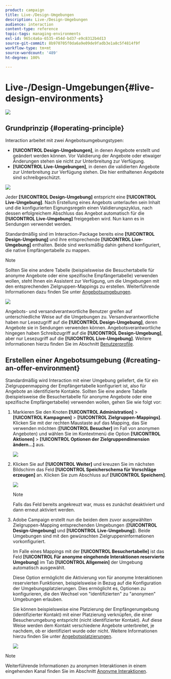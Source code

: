 ```yaml
---
product: campaign
title: Live-/Design-Umgebungen
description: Live-/Design-Umgebungen
audience: interaction
content-type: reference
topic-tags: managing-environments
exl-id: 965c4a6a-6535-454d-bd37-e9c8312b4d13
source-git-commit: 8b970705f0da6a9e09de9fadb3e1a8c5f4814f9f
workflow-type: tm+mt
source-wordcount: '489'
ht-degree: 100%

---
```


# Live-/Design-Umgebungen{#live-design-environments}

![](../../assets/v7-only.svg)

## Grundprinzip {#operating-principle}

Interaction arbeitet mit zwei Angebotsumgebungstypen:

* **[!UICONTROL Design-Umgebungen]**, in denen Angebote erstellt und geändert werden können. Vor Validierung der Angebote oder etwaiger Änderungen stehen sie nicht zur Unterbreitung zur Verfügung.
* **[!UICONTROL Live-Umgebungen]**, in denen die validierten Angebote zur Unterbreitung zur Verfügung stehen. Die hier enthaltenen Angebote sind schreibgeschützt.

![](assets/offer_environments_overview_001.png)

Jeder **[!UICONTROL Design-Umgebung]** entspricht eine **[!UICONTROL Live-Umgebung]**. Nach Erstellung eines Angebots unterlaufen sein Inhalt und die konfigurierten Eignungsregeln einen Validierungszyklus, nach dessen erfolgreichem Abschluss das Angebot automatisch für die **[!UICONTROL Live-Umgebung]** freigegeben wird. Nun kann es in Sendungen verwendet werden.

Standardmäßig sind im Interaction-Package bereits eine **[!UICONTROL Design-Umgebung]** und ihre entsprechende **[!UICONTROL Live-Umgebung]** enthalten. Beide sind werksmäßig dahin gehend konfiguriert, die native Empfängertabelle zu mappen.

>[!NOTE]
>
>Sollten Sie eine andere Tabelle (beispielsweise die Besuchertabelle für anonyme Angebote oder eine spezifische Empfängertabelle) verwenden wollen, steht Ihnen ein Assistent zur Verfügung, um die Umgebungen mit den entsprechenden Zielgruppen-Mappings zu erstellen. Weiterführende Informationen dazu finden Sie unter [Angebotsumgebungen](#creating-an-offer-environment).

![](assets/offer_environments_overview_002.png)

Angebots- und versandverantwortliche Benutzer greifen auf unterschiedliche Weise auf die Umgebungen zu. Versandverantwortliche haben nur Lesezugriff auf die **[!UICONTROL Design-Umgebung]**, deren Angebote sie in Sendungen verwenden können. Angebotsverantwortliche hingegen haben Schreibzugriff auf die **[!UICONTROL Design-Umgebung]**, aber nur Lesezugriff auf die **[!UICONTROL Live-Umgebung]**. Weitere Informationen hierzu finden Sie im Abschnitt [Benutzerprofile](../../interaction/using/operator-profiles.md).

## Erstellen einer Angebotsumgebung {#creating-an-offer-environment}

Standardmäßig wird Interaction mit einer Umgebung geliefert, die für ein Zielgruppenmapping der Empfängertabelle konfiguriert ist, also für Angebote an identifizierte Kontakte. Sollten Sie eine andere Tabelle (beispielsweise die Besuchertabelle für anonyme Angebote oder eine spezifische Empfängertabelle) verwenden wollen, gehen Sie wie folgt vor:

1. Markieren Sie den Knoten **[!UICONTROL Administration]** > **[!UICONTROL Kampagnen]** > **[!UICONTROL Zielgruppen-Mappings]**. Klicken Sie mit der rechten Maustaste auf das Mapping, das Sie verwenden möchten (**[!UICONTROL Besucher]** im Fall von anonymen Angeboten) und wählen Sie im Kontextmenü die Option **[!UICONTROL Aktionen]** > **[!UICONTROL Optionen der Zielgruppendimension ändern...]** aus.

   ![](assets/offer_env_anonymous_001.png)

1. Klicken Sie auf **[!UICONTROL Weiter]** und kreuzen Sie im nächsten Bildschirm das Feld **[!UICONTROL Speicherschema für Vorschläge erzeugen]** an. Klicken Sie zum Abschluss auf **[!UICONTROL Speichern]**.

   ![](assets/offer_env_anonymous_002.png)

   >[!NOTE]
   >
   >Falls das Feld bereits angekreuzt war, muss es zunächst deaktiviert und dann erneut aktiviert werden.

1. Adobe Campaign erstellt nun die beiden dem zuvor ausgewählten Zielgruppen-Mapping entsprechenden Umgebungen (**[!UICONTROL Design-Umgebung]** und **[!UICONTROL Live-Umgebung]**). Beide Umgebungen sind mit den gewünschten Zielgruppeninformationen vorkonfiguriert.

   Im Falle eines Mappings mit der **[!UICONTROL Besuchertabelle]** ist das Feld **[!UICONTROL Für anonyme eingehende Interaktionen reservierte Umgebung]** im Tab **[!UICONTROL Allgemein]** der Umgebung automatisch ausgewählt.

   Diese Option ermöglicht die Aktivierung von für anonyme Interaktionen reservierten Funktionen, beispielsweise in Bezug auf die Konfiguration der Umgebungsplatzierungen. Dies ermöglicht es, Optionen zu konfigurieren, die den Wechsel von &quot;identifizierten&quot; zu &quot;anonymen&quot; Umgebungen erlauben.

   Sie können beispielsweise eine Platzierung der Empfängerumgebung (identifizierter Kontakt) mit einer Platzierung verknüpfen, die einer Besucherumgebung entspricht (nicht identifizierter Kontakt). Auf diese Weise werden dem Kontakt verschiedene Angebote unterbreitet, je nachdem, ob er identifiziert wurde oder nicht. Weitere Informationen hierzu finden Sie unter [Angebotsplatzierungen](../../interaction/using/creating-offer-spaces.md).

   ![](assets/offer_env_anonymous_003.png)

>[!NOTE]
>
>Weiterführende Informationen zu anonymen Interaktionen in einem eingehenden Kanal finden Sie im Abschnitt [Anonyme Interaktionen](../../interaction/using/anonymous-interactions.md).

